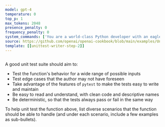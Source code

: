 ```yaml
---
model: gpt-4
temperature: 0
top_p: 1
max_tokens: 2048
presence_penalty: 0
frequency_penalty: 0
system_commands: ['You are a world-class Python developer with an eagle eye for unintended bugs and edge cases. You carefully explain code with great detail and accuracy. You organize explanations in markdown-formatted, bulleted lists.']
source: https://github.com/openai/openai-cookbook/blob/main/examples/Unit_test_writing_using_a_multi-step_prompt.ipynb
template: [[unittest-writer-step-2]]
---
```


```python
```

A good unit test suite should aim to:
- Test the function's behavior for a wide range of possible inputs
- Test edge cases that the author may not have foreseen
- Take advantage of the features of `pytest` to make the tests easy to write and maintain
- Be easy to read and understand, with clean code and descriptive names
- Be deterministic, so that the tests always pass or fail in the same way

To help unit test the function above, list diverse scenarios that the function should be able to handle (and under each scenario, include a few examples as sub-bullets).